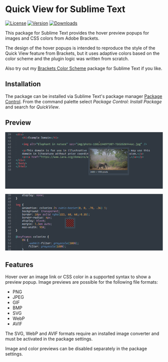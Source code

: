 # Quick View for Sublime Text

[![License](https://img.shields.io/github/license/jwortmann/quick-view)](https://github.com/jwortmann/quick-view/blob/master/LICENSE)
[![Version](https://img.shields.io/github/v/release/jwortmann/quick-view?label=version)](https://github.com/jwortmann/quick-view/releases)
[![Downloads](https://img.shields.io/packagecontrol/dt/QuickView)](https://packagecontrol.io/packages/QuickView)

This package for Sublime Text provides the hover preview popups for images and CSS colors from Adobe Brackets.

The design of the hover popups is intended to reproduce the style of the Quick View feature from Brackets, but it uses adaptive colors based on the color scheme and the plugin logic was written from scratch.

Also try out my [Brackets Color Scheme](https://github.com/jwortmann/brackets-color-scheme) package for Sublime Text if you like.

## Installation

The package can be installed via Sublime Text's package manager [Package Control](https://packagecontrol.io/installation).
From the command palette select *Package Control: Install Package* and search for *QuickView*.

## Preview

![Image popup](img/image_popup.png)

![Color popup](img/color_popup.png)

## Features

Hover over an image link or CSS color in a supported syntax to show a preview popup.
Image previews are possible for the following file formats:

* PNG
* JPEG
* GIF
* BMP
* SVG
* WebP
* AVIF

The SVG, WebP and AVIF formats require an installed image converter and must be activated in the package settings.

Image and color previews can be disabled separately in the package settings.
